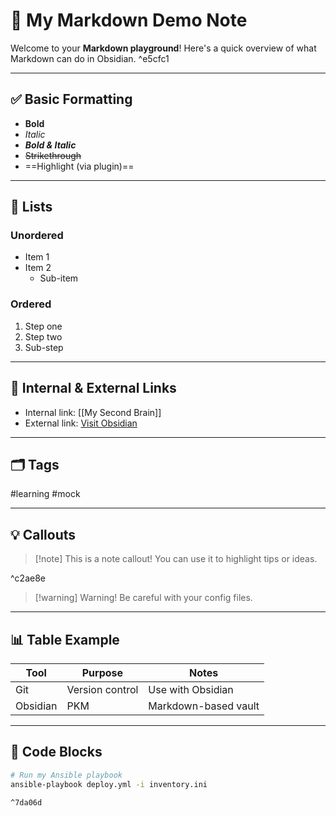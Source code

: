 # 🧠 My Markdown Demo Note

Welcome to your **Markdown playground**! Here's a quick overview of what Markdown can do in Obsidian. ^e5cfc1

---

## ✅ Basic Formatting

- **Bold**
- *Italic*
- ***Bold & Italic***
- ~~Strikethrough~~
- ==Highlight (via plugin)==

---

## 📌 Lists

### Unordered
- Item 1
- Item 2
  - Sub-item

### Ordered
1.  Step one
2. Step two
3. Sub-step

---

## 🔗 Internal & External Links

- Internal link: [[My Second Brain]]
- External link: [Visit Obsidian](https://obsidian.md)

---

## 🗂️ Tags

 #learning #mock

---

## 💡 Callouts

> [!note] This is a note callout!
> You can use it to highlight tips or ideas.

^c2ae8e

> [!warning] Warning!
> Be careful with your config files.

---
## 📊 Table Example

| Tool     | Purpose         | Notes                |
| -------- | --------------- | -------------------- |
| Git      | Version control | Use with Obsidian    |
| Obsidian | PKM             | Markdown-based vault |

---

## 🧠 Code Blocks

```bash
# Run my Ansible playbook
ansible-playbook deploy.yml -i inventory.ini

^7da06d
